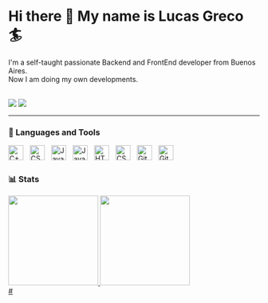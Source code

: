 # Hi there 👋 My name is Lucas Greco 🏄‍

I'm a self-taught passionate Backend and FrontEnd developer from Buenos Aires. <br />
Now I am  doing my own developments. <br />
<br />

[website]:https://srandersson-thevoidlord.github.io/

<a href="https://www.linkedin.com/in/lucas-greco-8921ab167/" target="_blank"><img src="https://img.shields.io/badge/-LinkedIn-%230077B5?style=for-the-badge&logo=linkedin&logoColor=white"></a> 
  <a href = "mailto:lucasnicolas.greco@gmail.com" target="_blank"><img src="https://img.shields.io/badge/-Gmail-%23333?style=for-the-badge&logo=gmail&logoColor=white"></a>
  
---

### 🧰 Languages and Tools
<img align="left" alt="C++" width="30px" style="padding-right:10px;" src="https://cdn.jsdelivr.net/gh/devicons/devicon/icons/cplusplus/cplusplus-line.svg" />
<img align="left" alt="CSharp" width="30px" style="padding-right:10px;" src="https://cdn.jsdelivr.net/gh/devicons/devicon/icons/cplusplus/cplusplus-line.svg" />
<img align="left" alt="Java" width="30px" style="padding-right:10px;" src="https://cdn.jsdelivr.net/gh/devicons/devicon/icons/java/java-original.svg"/>
<img align="left" alt="JavaScript" width="30px" style="padding-right:10px;" src="https://cdn.jsdelivr.net/gh/devicons/devicon/icons/javascript/javascript-plain.svg" />
<img align="left" alt="HTML" width="30px" style="padding-right:10px;" src="https://cdn.jsdelivr.net/gh/devicons/devicon/icons/html5/html5-plain.svg" />
<img align="left" alt="CSS" width="30px" style="padding-right:10px;" src="https://cdn.jsdelivr.net/gh/devicons/devicon/icons/css3/css3-plain.svg" />
<img align="left" alt="Git" width="30px" style="padding-right:10px;" src="https://cdn.jsdelivr.net/gh/devicons/devicon/icons/git/git-original.svg" />
<img align="left" alt="GitHub" width="30px" style="padding-right:10px;" src="https://cdn.jsdelivr.net/gh/devicons/devicon/icons/github/github-original.svg" />


<br /> <br />

### 📊 Stats

<div align="left">
  <a href="https://github.com/SrAndersson-theVoidLord">
     <img height="180em" src="https://github-readme-stats.vercel.app/api?username=SrAndersson-theVoidLord&theme=transparent"/>
     <img height="180em" src="https://github-readme-stats.vercel.app/api/top-langs/?username=SrAndersson-theVoidLord&&layout=compact&langs_count=7&theme=transparent"/>
</div>
 #
